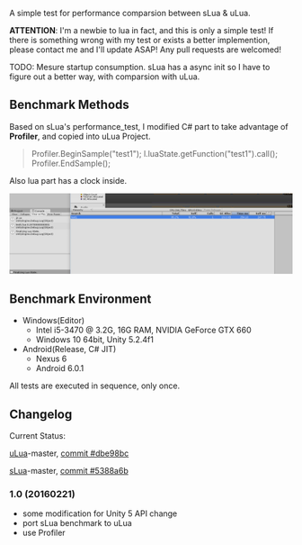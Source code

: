 A simple test for performance comparsion between sLua & uLua.

**ATTENTION**: I'm a newbie to lua in fact, and this is only a simple test! If there is something wrong with my test or exists a better implemention, please contact me and I'll update ASAP! Any pull requests are welcomed!

TODO: Mesure startup consumption. sLua has a async init so I have to figure out a better way, with comparsion with uLua.

## Benchmark Methods

Based on sLua's performance_test, I modified C# part to take advantage of **Profiler**, and copied into uLua Project.

>	Profiler.BeginSample("test1");
>	l.luaState.getFunction("test1").call();
>	Profiler.EndSample();

Also lua part has a clock inside.

![profiler](profiler.png)

## Benchmark Environment

- Windows(Editor)
	- Intel i5-3470 @ 3.2G, 16G RAM, NVIDIA GeForce GTX 660
	- Windows 10 64bit, Unity 5.2.4f1
- Android(Release, C# JIT)
	- Nexus 6
	- Android 6.0.1

All tests are executed in sequence, only once.

## Changelog

Current Status:

[uLua](https://github.com/jarjin/uLua)-master, [commit #dbe98bc](https://github.com/jarjin/uLua/commit/dbe98bce0a3fd169935617dec9e9fe129de8832b)

[sLua](https://github.com/pangweiwei/slua/commits/master)-master, [commit #5388a6b](https://github.com/pangweiwei/slua/commit/5388a6b5acd4b7d09704806a770267ec00d6773d)

### 1.0 (20160221)

- some modification for Unity 5 API change
- port sLua benchmark to uLua
- use Profiler